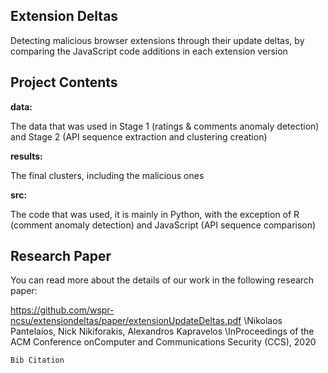 <h2>Extension Deltas</h2>

Detecting malicious browser extensions through their update deltas, by comparing the JavaScript code additions in each extension version

<h2>Project Contents</h2>

**data:**

The data that was used in Stage 1 (ratings & comments anomaly detection) and Stage 2 (API sequence extraction and clustering creation)

**results:**

The final clusters, including the malicious ones

**src:**

The code that was used, it is mainly in Python, with the exception of R (comment anomaly detection) and JavaScript (API sequence comparison)

<h2>Research Paper</h2>

You can read more about the details of our work in the following research paper:

https://github.com/wspr-ncsu/extensiondeltas/paper/extensionUpdateDeltas.pdf
\\Nikolaos Pantelaios, Nick Nikiforakis, Alexandros Kapravelos
\\InProceedings of the ACM Conference onComputer and Communications Security (CCS), 2020

```
Bib Citation
```